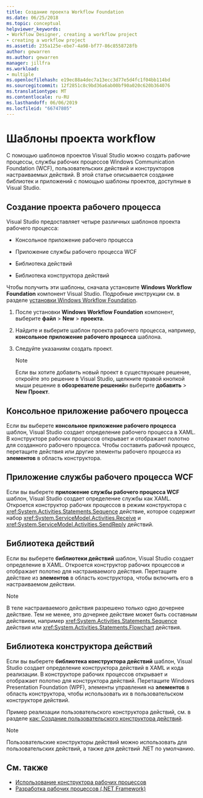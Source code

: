 ```yaml
---
title: Создание проекта Workflow Foundation
ms.date: 06/25/2018
ms.topic: conceptual
helpviewer_keywords:
- Workflow Designer, creating a workflow project
- creating a workflow project
ms.assetid: 235a125e-ebe7-4a98-bf77-86c8558728fb
author: gewarren
ms.author: gewarren
manager: jillfra
ms.workload:
- multiple
ms.openlocfilehash: e19ec88a4dec7a13ecc3d77e5d4fc1f04bb114bd
ms.sourcegitcommit: 12f2851c8c9bd36a6ab00bf90a020c620b364076
ms.translationtype: MT
ms.contentlocale: ru-RU
ms.lasthandoff: 06/06/2019
ms.locfileid: "66747805"
---
```

# <a name="workflow-project-templates"></a>Шаблоны проекта workflow

С помощью шаблонов проектов Visual Studio можно создать рабочие процессы, службы рабочих процессов Windows Communication Foundation (WCF), пользовательских действий и конструкторов настраиваемых действий. В этой статье описывается создание библиотек и приложений с помощью шаблоны проектов, доступные в Visual Studio.

## <a name="create-a-workflow-project"></a>Создание проекта рабочего процесса

Visual Studio предоставляет четыре различных шаблонов проекта рабочего процесса:

- Консольное приложение рабочего процесса

- Приложение службы рабочего процесса WCF

- Библиотека действий

- Библиотека конструктора действий

Чтобы получить эти шаблоны, сначала установите **Windows Workflow Foundation** компонент Visual Studio. Подробные инструкции см. в разделе [установки Windows Workflow Foundation](developing-applications-with-the-workflow-designer.md#install-windows-workflow-foundation).

1. После установки **Windows Workflow Foundation** компонент, выберите **файл** > **New** > **проекта**.

1. Найдите и выберите шаблон проекта рабочего процесса, например, **консольное приложение рабочего процесса** шаблона.

1. Следуйте указаниям создать проект.

   > [!NOTE]
   > Если вы хотите добавить новый проект в существующее решение, откройте это решение в Visual Studio, щелкните правой кнопкой мыши решение в **обозревателе решений**и выберите **добавить** > **New Проект**.

## <a name="workflow-console-app"></a>Консольное приложение рабочего процесса

Если вы выберете **консольное приложение рабочего процесса** шаблон, Visual Studio создает определение рабочего процесса в XAML. В конструкторе рабочих процессов открывает и отображает полотно для созданного рабочего процесса. Чтобы составить рабочий процесс, перетащите действия или другие элементы рабочего процесса из **элементов** в область конструктора.

## <a name="wcf-workflow-service-app"></a>Приложение службы рабочего процесса WCF

Если вы выберете **приложение службы рабочего процесса WCF** шаблон, Visual Studio создает определение службы как XAML. Откроется конструктор рабочих процессов в режим конструктора с <xref:System.Activities.Statements.Sequence> действие, которое содержит набор <xref:System.ServiceModel.Activities.Receive> и <xref:System.ServiceModel.Activities.SendReply> действий.

## <a name="activity-library"></a>Библиотека действий

Если вы выберете **библиотеки действий** шаблон, Visual Studio создает определение в XAML. Откроется конструктор рабочих процессов и отображает полотно для настраиваемого действия. Перетащите действие из **элементов** в область конструктора, чтобы включить его в настраиваемом действии.

> [!NOTE]
> В теле настраиваемого действия разрешено только одно дочернее действие. Тем не менее, это дочернее действие может быть составным действием, например <xref:System.Activities.Statements.Sequence> действия или <xref:System.Activities.Statements.Flowchart> действия.

## <a name="activity-designer-library"></a>Библиотека конструктора действий

Если вы выберете **библиотека конструктора действий** шаблон, Visual Studio создает определение конструктора действий в XAML и кода реализации. В конструкторе рабочих процессов открывает и отображает полотно для конструктора действий. Перетащите Windows Presentation Foundation (WPF), элементы управления на **элементов** в область конструктора, чтобы использовать их в пользовательском конструкторе действий.

Пример реализации пользовательского конструктора действий, см. в разделе [как: Создание пользовательского конструктора действий](/dotnet/framework/windows-workflow-foundation/how-to-create-a-custom-activity-designer).

> [!NOTE]
> Пользовательские конструкторы действий можно использовать для пользовательских действий, а также для действий .NET по умолчанию.

## <a name="see-also"></a>См. также

- [Использование конструктора рабочих процессов](developing-applications-with-the-workflow-designer.md)
- [Разработка рабочих процессов (.NET Framework)](/dotnet/framework/windows-workflow-foundation/designing-workflows)